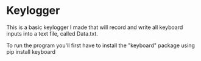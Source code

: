 # Keylogger
This is a basic keylogger I made that will record and write all keyboard inputs into a text file, called Data.txt.

To run the program you'll first have to install the "keyboard" package using pip install keyboard
